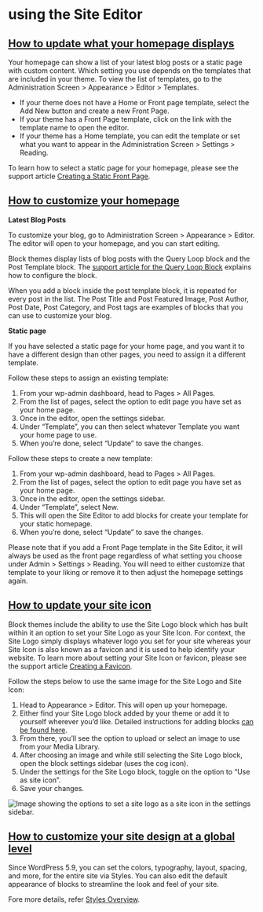 # using the Site Editor


## [How to update what your homepage displays](https://wordpress.org/documentation/article/additional-guide-to-using-the-site-editor/#how-to-update-what-your-homepage-displays)

Your homepage can show a list of your latest blog posts or a static page with custom content. Which setting you use depends on the templates that are included in your theme. To view the list of templates, go to the Administration Screen > Appearance > Editor > Templates.

* If your theme does not have a Home or Front page template, select the Add New button and create a new Front Page.
* If your theme has a Front Page template, click on the link with the template name to open the editor.
* If your theme has a Home template, you can edit the template or set what you want to appear in the Administration Screen > Settings > Reading.

To learn how to select a static page for your homepage, please see the support article [Creating a Static Front Page](https://wordpress.org/documentation/article/creating-a-static-front-page/).

## [How to customize your homepage](https://wordpress.org/documentation/article/additional-guide-to-using-the-site-editor/#how-to-customize-your-homepage)

**Latest Blog Posts**

To customize your blog, go to Administration Screen > Appearance > Editor. The editor will open to your homepage, and you can start editing.

Block themes display lists of blog posts with the Query Loop block and the Post Template block.
The [support article for the Query Loop Block](https://wordpress.org/documentation/article/query-loop-block/) explains how to configure the block.

When you add a block inside the post template block, it is repeated for every post in the list. The Post Title and Post Featured Image, Post Author, Post Date, Post Category, and Post tags are examples of blocks that you can use to customize your blog.

**Static page**

If you have selected a static page for your home page, and you want it to have a different design than other pages, you need to assign it a different template.

Follow these steps to assign an existing template:

1. From your wp-admin dashboard, head to Pages > All Pages.
2. From the list of pages, select the option to edit page you have set as your home page.
3. Once in the editor, open the settings sidebar.
4. Under “Template”, you can then select whatever Template you want your home page to use.
5. When you’re done, select “Update” to save the changes.

Follow these steps to create a new template:

1. From your wp-admin dashboard, head to Pages > All Pages.
2. From the list of pages, select the option to edit page you have set as your home page.
3. Once in the editor, open the settings sidebar.
4. Under “Template”, select New.
5. This will open the Site Editor to add blocks for create your template for your static homepage.
6. When you’re done, select “Update” to save the changes.

Please note that if you add a Front Page template in the Site Editor, it will always be used as the front page regardless of what setting you choose under Admin > Settings > Reading. You will need to either customize that template to your liking or remove it to then adjust the homepage settings again.

## [How to update your site icon](https://wordpress.org/documentation/article/additional-guide-to-using-the-site-editor/#how-to-update-your-site-icon)

Block themes include the ability to use the Site Logo block which has built within it an option to set your Site Logo as your Site Icon. For context, the Site Logo simply displays whatever logo you set for your site whereas your Site Icon is also known as a favicon and it is used to help identify your website. To learn more about setting your Site Icon or favicon, please see the support article [Creating a Favicon](https://wordpress.org/documentation/article/creating-a-favicon/).

Follow the steps below to use the same image for the Site Logo and Site Icon:

1. Head to Appearance > Editor. This will open up your homepage.
2. Either find your Site Logo block added by your theme or add it to yourself wherever you’d like. Detailed instructions for adding blocks [can be found here](https://wordpress.org/documentation/article/adding-a-new-block/).
3. From there, you’ll see the option to upload or select an image to use from your Media Library.
4. After choosing an image and while still selecting the Site Logo block, open the block settings sidebar (uses the cog icon).
5. Under the settings for the Site Logo block, toggle on the option to “Use as site icon”.
6. Save your changes.

![Image showing the options to set a site logo as a site icon in the settings sidebar. ](https://wordpress.org/documentation/files/2022/01/site_icon-1024x914.png)

## [How to customize your site design at a global level](https://wordpress.org/documentation/article/additional-guide-to-using-the-site-editor/#how-to-customize-your-site-design-at-a-global-level)

Since WordPress 5.9, you can set the colors, typography, layout, spacing, and more, for the entire site via Styles. You can also edit the default appearance of blocks to streamline the look and feel of your site.

Fore more details, refer [Styles Overview](https://wordpress.org/documentation/article/styles-overview/).
